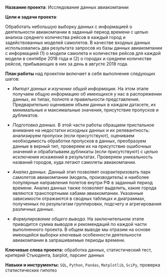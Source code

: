 **Название проекта**: Исследование данных авиакомпании

**Цели и задачи проекта**: 

Обработать небольшую выборку данных с информацией о деятельности авиакомпании в заданный период времени с целью
анализа среднего количества рейсов в каждый город и задействованных моделей самолетов. В качестве входных данных использовались 
два результата запросов из базы данных авиакомпании с информацией (1) о модели самолета и количестве рейсов для каждой
модели в сентябре 2018 года и (2) о городах и среднем количестве рейсов, прибывающих в них за день в августе 2018 года.

**План работы** над проектом включает в себя выполнение следующих шагов:

- *Импорт данных и изучение общей информации.* На этом этапе получаем общую информацию об имеющихся у нас в распоряжении данных, их
типах, полноте и правильности представления. Предварительно оцениваем объем данных в каждом датасете, их минимальные и максимальные
значения, присутствие пропусков и дубликатов.

- *Подготовка данных.* В этой части работы обращаем пристальное внимание на недостатки исходных данных и их релевантность: анализируем
пропуски (если присутствуют), оцениваем необходимость обработки пропусков в данных, преобразуем данные в верный тип, проверяем их на
присутствие ошибочных значений и обрабатываем дубликаты (если присутствуют) с целью исключения искажений в результатах. Проверяем
уникальность названий городов, куда летают самолеты авиакомпании.

- *Анализ данных.* Данный этап позволяет охарактеризовать парк самолетов авиакомпании (модель, производитель) и наиболее популярные
направления полетов внутри РФ в заданный период времени. Анализ данных также позволяет выделить, какие города являются транспортными
хабами авиакомпании. Указанные зависимости отражаются в сводных таблицах и диаграммах, полученных по результатам группировки, подсчету и
агрегирования различных данных.

- *Формулирование общего вывода.* На заключительном этапе приводится сумма выводов и рекомендаций по каждой части выполненного проекта. В
общем выводе мы отразим на основе имеющейся выборки ключевые особенности деятельности авиакомпании в запрашиваемые периоды
времени.

**Ключевые слова проекта:** обработка данных, статистический тест, критерий Стьюдента, barplot, парсинг данных

**Навыки и инструменты:** ```SQL```, ```Python```, ```Pandas```, ```Matplotlib```, ```SciPy```, проверка статистических гипотез
